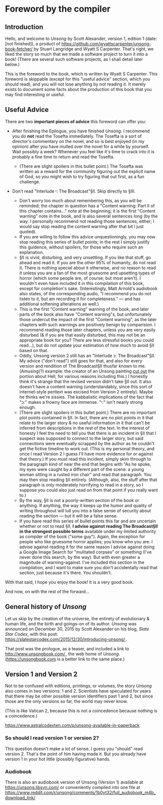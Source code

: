 # Foreword by the compiler

## Introduction
Hello, and welcome to _Unsong_ by Scott Alexander, version 1, edition 1 (date: [not finished]), a product of https://github.com/wyattscarpenter/unsong-book-fetcher/ by Stuart Langridge and Wyatt S Carpenter. That's right, we liked the story so much that we made a software project to turn it into a book! (There are several such software projects, as I shall detail later below.)

This is the foreword to the book, which is written by Wyatt S Carpenter. This foreword is skippable (except for this "useful advice" section, which you should read), and you will not lose anything by not reading it. It merely exists to document some facts about the production of this book that you may find interesting or useful.

## Useful Advice
There are two **important pieces of advice** this foreword can offer you:

- After finishing the Epilogue, you have finished _Unsong_. I recommend you do **not** read the Tosefta immediately. The Tosefta is a sort of director's commentary on the novel, and so is best enjoyed (in my opinion) after you have mulled over the novel for a while by yourself. Wait possibly a week? Whenever you feel like it's time to crack into it is probably a fine time to return and read the Tosefta.
  - (There are slight spoilers in this bullet point.) The Tosefta was written as a reward for the community figuring out the explicit name of God, so you might wish to try figuring that out first, as a fun challenge.

- Don't read "Interlude י: The Broadcast"§II. Skip directly to §III.
  - Don't worry too much about remembering this, as you will be reminded; the chapter in question has a "Content warning: Part II of this chapter contains..." note at the beginning; it is the first "Content warning" note in the book, and is also several sentences long (by the way: I personally recommend not reading those sentences, either; I would say stop reading the content warning after that bit I just quoted).
  - If you are willing to follow this advice unquestioningly, you may now stop reading this series of bullet points; in the rest I simply justify this guidence, without spoilers, for those who require such an explanation.
  - §II is vivid, disturbing, and very unsettling. If you like that stuff, go ahead and read it. If you are the other 95% of humanity, do not read it. There is nothing special about it otherwise, and no reason to read it unless you are a fan of the most gruesome and upsetting types of horror (which some people are, of course; but most aren't). I wouldn't even have included it in this compilation of this book, except for completion's sake. (Interestingly, Matt Arnold's audiobook also states, of the corresponding audio, "I recommend you do not listen to it, but am recording it for completeness." — and has additional softening alterations as well.)
  - This is the first "Content warning" warning of the book, and later parts of the book also have "Content warning"s, but unfortunately those undercut the impact of the first "Content warning", as the later chapters with such warnings are positively benign by comparision. I recommend reading those later chapters, unless you are very easily disturbed (& if you are that easily disturbed, this may not be an appropriate book for you? There are less stressful books you could read...), but do not update your estimation of how much to avoid §II based on that.
  - Oddly, Unsong version 2 still has an "Interlude כ: The Broadcast"§II. My advice ("don't read") still goes for that, and also for every version and rendition of The Broadcast§II thusfar known to me. (Amusing(?) example: the creator of an Unsong painting [cut out](https://old.reddit.com/r/unsong/comments/5tojvl/i_drew_and_painted_about_several_things_in_unsong/ddoald6/) the portion about Hell, for various reasons including this.) I honestly think it's strange that the revised version didn't take §II out. It also doesn't have a content warning (understandably, since this sort of internet-style peritext was excised from Version 2 entirely). Maybe he thinks we're sissies. The kabbalistic implications of the fact that "כ:" makes a frowny face are immense. "י:" isn't nearly strong enough.
  - (There are slight spoilers in this bullet point.) There are no important plot points contained in §II. In fact, there are no plot points in it that relate to the larger story & no useful information in it that can't be inferred from descriptions in the rest of the text. In the interest of honesty I feel the need to tell you that there is an incident in §II that I suspect was supposed to connect to the larger story, but said connections were eventually scrapped by the author as he couldn't get the fictive timeline to work out. (This is my personal theory, and once I read Version 2 I guess I'll have more evidence for or against that theory.) If you _must_ read this incident, simply skim through to the paragraph kind of near the end that begins with "As he spoke, my eyes were caught by a different part of the scene: a young woman sitting in a rusted iron chair" and read that paragraph. You may then stop reading §II entirely. (Although, also, the stuff after that paragraph is only moderately horrifying to read in a story, so I suppose you could also just read on from that point if you really want to.)
  - By the way, §II is not a poorly-written section of the book or anything. If anything, the way it keeps up the humor and quality of writing throughout will lull you into a false sense of security about reading the section — but it will be a false sense.
  - If you have read this series of bullet points this far and are uncertain whether or not to read §II, **I advise against reading The Broadcast§II in the strongest possible terms** available under my limited authority as compiler of the book ("some guy"). Again, the exception for people who like gruesome horror applies; you know who you are. I advise against reading it for the same reason I advise against doing a Google Image Search for "mulitated corpses" or something (I've never done this search, by the way). But with even greater a magnitude of warning-against. I've included this section in the compilation, and I want to make sure you don't accidentally read that section, just because it's there. You shouldn't.

With that said, I hope you enjoy the book! It is a very good book.

And now, on with the rest of the forward...

## General history of _Unsong_

Let us skip by the creation of the universe, the entirety of evolutionary & human life, and the birth and goings-on of its author. _Unsong_ was announced on December 30, 2015 by Scott Alexander on his blog, _Slate Star Codex_, with this post: https://slatestarcodex.com/2015/12/30/introducing-unsong/ .

That post was the prologue, as a teaser, and included a link to http://www.unsongbook.com/ , the web home of _Unsong_. (https://unsongbook.com is a better link to the same place.)

## Version 1 and Version 2

Not to be confused with editions, printings, or volumes, the story _Unsong_ also comes in two versions: 1 and 2. Scientists have speculated for years that there may be other possible version identifiers past 1 and 2, but since those are the only versions so far, the world may never know.

(This is like Vatican 2, because this is not a coincedence because nothing is a coincedence.)

https://www.astralcodexten.com/p/unsong-available-in-paperback

### So should I read version 1 or version 2?

This question doesn't make a lot of sense. I guess you "should" read version 2. That's the point of him having made it. But you already have version 1 in your hot little (possibly figurative) hands.

### Audiobook

There is also an audiobook version of Unsong (Version 1) available at https://unsong.libsyn.com/ or conveniently compiled into one file at https://www.reddit.com/r/unsong/comments/1b0yt32/full_audiobook_m4b_download_link/
